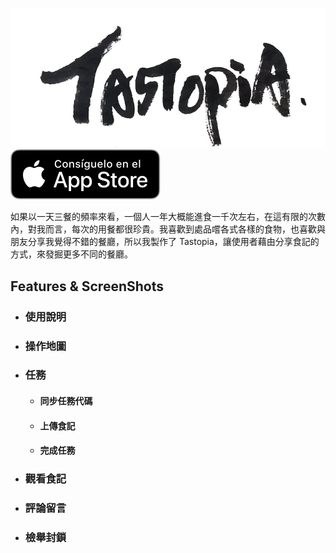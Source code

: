 ![Tastopia](https://github.com/BACTERIAFISH/Tastopia/blob/develop/ReadmeResource/Image_Tastopia_Title.png)
[![App Store](https://github.com/BACTERIAFISH/Tastopia/blob/develop/ReadmeResource/Download_on_the_App_Store_Badge_ES_RGB_blk_100217.svg)](https://apps.apple.com/us/app/tastopia/id1500730668)

如果以一天三餐的頻率來看，一個人一年大概能進食一千次左右，在這有限的次數內，對我而言，每次的用餐都很珍貴。我喜歡到處品嚐各式各樣的食物，也喜歡與朋友分享我覺得不錯的餐廳，所以我製作了 Tastopia，讓使用者藉由分享食記的方式，來發掘更多不同的餐廳。

## Features & ScreenShots

* ### 使用說明


* ### 操作地圖

* ### 任務
  * #### 同步任務代碼
  * #### 上傳食記
  * #### 完成任務
* ### 觀看食記

* ### 評論留言

* ### 檢舉封鎖
